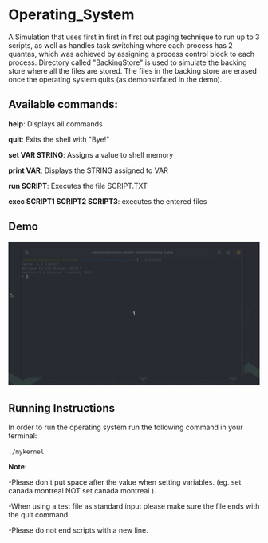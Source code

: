 # Operating_System
A Simulation that uses first in first in first out paging technique to run up to 3 scripts, as well as handles task switching where each process has 2 quantas, which was achieved by assigning a process control block to each process. Directory called "BackingStore" is used to simulate the backing store where all the files are stored. The files in the backing store are erased once the operating system quits (as demonstrfated in the demo).

## Available commands:

**help**: Displays all commands

**quit**: Exits the shell with "Bye!"

**set VAR STRING**: Assigns a value to shell memory

**print VAR**: Displays the STRING assigned to VAR

**run SCRIPT**: Executes the file SCRIPT.TXT

**exec SCRIPT1 SCRIPT2 SCRIPT3**: executes the entered files

## Demo

![Demo](OS.gif)


## Running Instructions

In order to run the operating system run the following command in your terminal:

`./mykernel`


**Note:**

-Please don't put space after the value when setting variables. (eg. set canada montreal NOT set canada montreal ).

-When using a test file as standard input please make sure the file ends with the quit command.

-Please do not end scripts with a new line.
